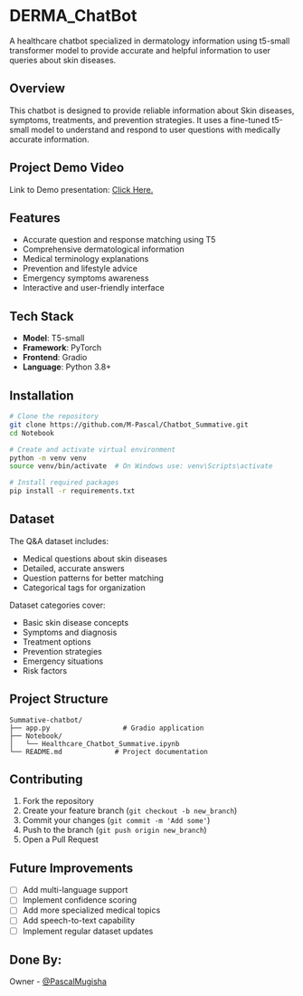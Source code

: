 # DERMA_ChatBot

A healthcare chatbot specialized in dermatology information using t5-small transformer model to provide accurate and helpful information to user queries about skin diseases.

## Overview

This chatbot is designed to provide reliable information about Skin diseases, symptoms, treatments, and prevention strategies. It uses a fine-tuned t5-small model to understand and respond to user questions with medically accurate information.

## Project Demo Video

Link to Demo presentation: [Click Here.](https://youtu.be/fA5zi3bdkCs)

## Features

- Accurate question and response matching using T5
- Comprehensive dermatological information
- Medical terminology explanations
- Prevention and lifestyle advice
- Emergency symptoms awareness
- Interactive and user-friendly interface

## Tech Stack

- **Model**: T5-small
- **Framework**: PyTorch
- **Frontend**: Gradio
- **Language**: Python 3.8+

## Installation

```bash
# Clone the repository
git clone https://github.com/M-Pascal/Chatbot_Summative.git
cd Notebook

# Create and activate virtual environment
python -m venv venv
source venv/bin/activate  # On Windows use: venv\Scripts\activate

# Install required packages
pip install -r requirements.txt
```

## Dataset

The Q&A dataset includes:
- Medical questions about skin diseases
- Detailed, accurate answers
- Question patterns for better matching
- Categorical tags for organization

Dataset categories cover:
- Basic skin disease concepts
- Symptoms and diagnosis
- Treatment options
- Prevention strategies
- Emergency situations
- Risk factors

## Project Structure

```
Summative-chatbot/
├── app.py                  # Gradio application
├── Notebook/
│   └── Healthcare_Chatbot_Summative.ipynb 
└── README.md             # Project documentation
```


## Contributing

1. Fork the repository
2. Create your feature branch (`git checkout -b new_branch`)
3. Commit your changes (`git commit -m 'Add some'`)
4. Push to the branch (`git push origin new_branch`)
5. Open a Pull Request

## Future Improvements

- [ ] Add multi-language support
- [ ] Implement confidence scoring
- [ ] Add more specialized medical topics
- [ ] Add speech-to-text capability
- [ ] Implement regular dataset updates

## Done By:

Owner - [@PascalMugisha](mailto:p.mugisha@alustudent.com)
